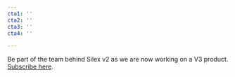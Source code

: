 ```yaml
---
cta1: ''
cta2: ''
cta3: ''
cta4: ''

---
```

Be part of the team behind Silex v2 as we are now working on a V3 product. [Subscribe here](https://mail-lists.internet2000.net/subscription/cemnfkaVrK "Subscribe to silex news").